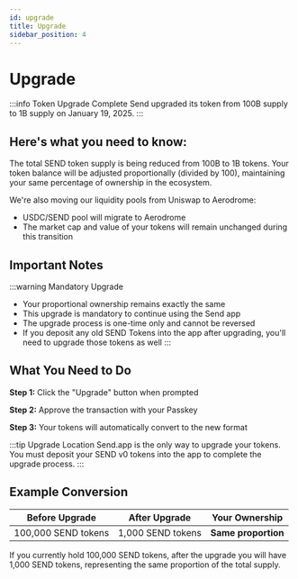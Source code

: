 ```yaml
---
id: upgrade
title: Upgrade
sidebar_position: 4
---
```


# Upgrade

:::info Token Upgrade Complete
Send upgraded its token from 100B supply to 1B supply on January 19, 2025.
:::

## Here's what you need to know:

The total SEND token supply is being reduced from 100B to 1B tokens. Your token balance will be adjusted proportionally (divided by 100), maintaining your same percentage of ownership in the ecosystem.

We're also moving our liquidity pools from Uniswap to Aerodrome:

- USDC/SEND pool will migrate to Aerodrome
- The market cap and value of your tokens will remain unchanged during this transition

## Important Notes

:::warning Mandatory Upgrade
- Your proportional ownership remains exactly the same
- This upgrade is mandatory to continue using the Send app
- The upgrade process is one-time only and cannot be reversed
- If you deposit any old SEND Tokens into the app after upgrading, you'll need to upgrade those tokens as well
:::

## What You Need to Do

**Step 1:** Click the "Upgrade" button when prompted

**Step 2:** Approve the transaction with your Passkey

**Step 3:** Your tokens will automatically convert to the new format

:::tip Upgrade Location
Send.app is the only way to upgrade your tokens. You must deposit your SEND v0 tokens into the app to complete the upgrade process.
:::

## Example Conversion

| Before Upgrade | After Upgrade | Your Ownership |
|----------------|---------------|----------------|
| 100,000 SEND tokens | 1,000 SEND tokens | **Same proportion** |

If you currently hold 100,000 SEND tokens, after the upgrade you will have 1,000 SEND tokens, representing the same proportion of the total supply.
